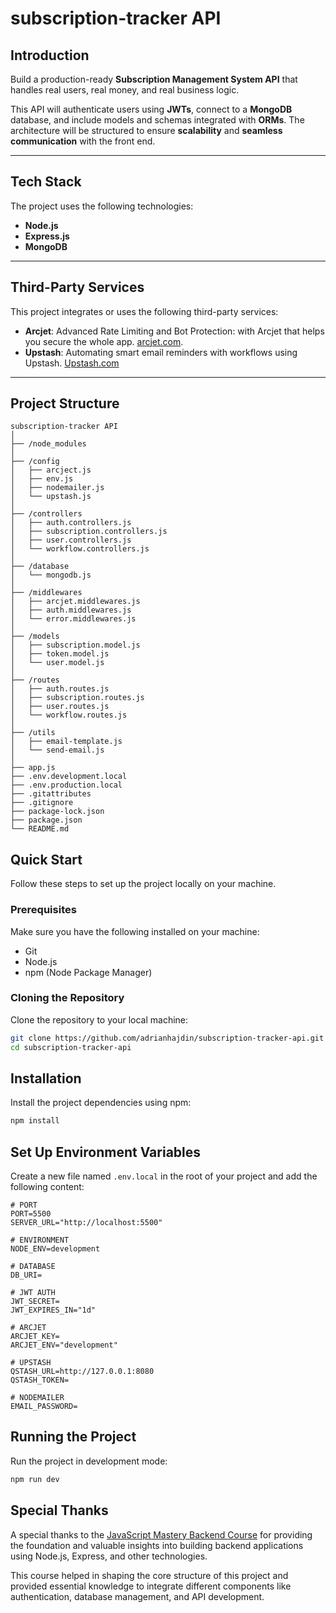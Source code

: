 # subscription-tracker API

## Introduction

Build a production-ready **Subscription Management System API** that handles real users, real money, and real business logic.

This API will authenticate users using **JWTs**, connect to a **MongoDB** database, and include models and schemas integrated with **ORMs**. The architecture will be structured to ensure **scalability** and **seamless communication** with the front end.

---

## Tech Stack

The project uses the following technologies:

- **Node.js**
- **Express.js**
- **MongoDB** 

---

## Third-Party Services

This project integrates or uses the following third-party services:

- **Arcjet**: Advanced Rate Limiting and Bot Protection: with Arcjet that helps you secure the whole app. [arcjet.com](https://launch.arcjet.com/4g2R2e4).
- **Upstash**: Automating smart email reminders with workflows using Upstash. [Upstash.com](https://bit.ly/42ealiN)


---

## Project Structure

```
subscription-tracker API
│
├── /node_modules
│
├── /config
│   ├── arcject.js
│   ├── env.js
│   ├── nodemailer.js
│   └── upstash.js
│
├── /controllers
│   ├── auth.controllers.js
│   ├── subscription.controllers.js
│   ├── user.controllers.js
│   └── workflow.controllers.js
│
├── /database
│   └── mongodb.js
│
├── /middlewares
│   ├── arcjet.middlewares.js
│   ├── auth.middlewares.js
│   └── error.middlewares.js
│
├── /models
│   ├── subscription.model.js
│   ├── token.model.js
│   └── user.model.js
│
├── /routes
│   ├── auth.routes.js
│   ├── subscription.routes.js
│   ├── user.routes.js
│   └── workflow.routes.js
│
├── /utils
│   ├── email-template.js
│   └── send-email.js
│
├── app.js
├── .env.development.local
├── .env.production.local
├── .gitattributes
├── .gitignore
├── package-lock.json
├── package.json
└── README.md
```

## Quick Start

Follow these steps to set up the project locally on your machine.

### Prerequisites

Make sure you have the following installed on your machine:

- Git
- Node.js
- npm (Node Package Manager)

### Cloning the Repository

Clone the repository to your local machine:

```bash
git clone https://github.com/adrianhajdin/subscription-tracker-api.git
cd subscription-tracker-api
```

## Installation

Install the project dependencies using npm:

```bash
npm install
```

## Set Up Environment Variables

Create a new file named `.env.local` in the root of your project and add the following content:

```
# PORT
PORT=5500
SERVER_URL="http://localhost:5500"

# ENVIRONMENT
NODE_ENV=development

# DATABASE
DB_URI=

# JWT AUTH
JWT_SECRET=
JWT_EXPIRES_IN="1d"

# ARCJET
ARCJET_KEY=
ARCJET_ENV="development"

# UPSTASH
QSTASH_URL=http://127.0.0.1:8080
QSTASH_TOKEN=

# NODEMAILER
EMAIL_PASSWORD=

```


## Running the Project

Run the project in development mode:

```bash
npm run dev
```

## Special Thanks 

A special thanks to the [JavaScript Mastery Backend Course]([https://www.youtube.com/watch?v=1Rs2ND1X5QU](https://youtu.be/rOpEN1JDaD0?si=u8BmlYOQiddaWmQg)) for providing the foundation and valuable insights into building backend applications using Node.js, Express, and other technologies.

This course helped in shaping the core structure of this project and provided essential knowledge to integrate different components like authentication, database management, and API development.








